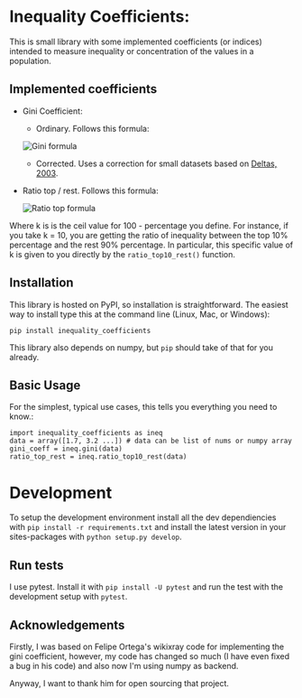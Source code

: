Inequality Coefficients:
========================

This is small library with some implemented coefficients (or indices)
intended to measure inequality or concentration of the values in a
population.

Implemented coefficients
-------------
* Gini Coefficient:
    * Ordinary. Follows this formula:
    
    ![Gini formula](assets/gini_formula.png)
    
    * Corrected. Uses a correction for small datasets based on [Deltas,
2003](https://doi.org/10.1162/rest.2003.85.1.226).
* Ratio top / rest. Follows this formula:

    ![Ratio top formula](assets/ratio_10_90_formula.png)

Where k is is the ceil value for 100 - percentage you define.
For instance, if you take k = 10, you are getting the ratio of inequality between the top 10% percentage and the rest 90% percentage. In particular, this specific value of k is given to you directly by the `ratio_top10_rest()` function.

Installation
------------

This library is hosted on PyPI, so installation is straightforward. The
easiest way to install type this at the command line (Linux, Mac, or
Windows):

    pip install inequality_coefficients

This library also depends on numpy, but `pip` should take of that for
you already.

Basic Usage
-----------

For the simplest, typical use cases, this tells you everything you need
to know.:

    import inequality_coefficients as ineq
    data = array([1.7, 3.2 ...]) # data can be list of nums or numpy array
    gini_coeff = ineq.gini(data)
    ratio_top_rest = ineq.ratio_top10_rest(data)

# Development

To setup the development environment install all the dev dependiencies with `pip install -r requirements.txt` and install the latest version in your sites-packages with `python setup.py develop`.

## Run tests

I use pytest. Install it with `pip install -U pytest` and run the test with the development setup with `pytest`.


Acknowledgements
----------------

Firstly, I was based on Felipe Ortega's wikixray code for implementing the gini coefficient, however, my code has changed so much (I have even fixed a bug in his code) and also now I'm using numpy as backend.

Anyway, I want to thank him for open sourcing that project.
